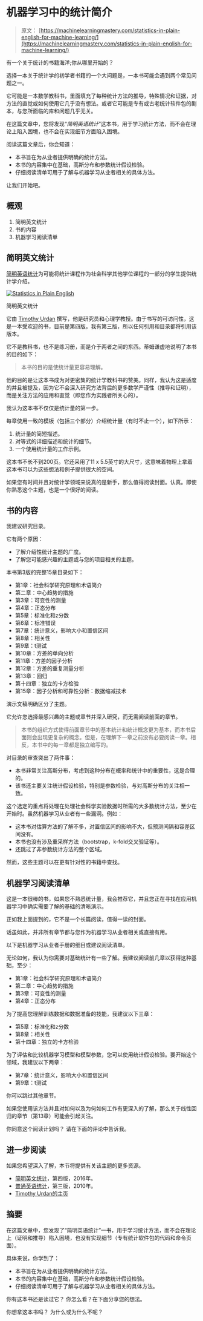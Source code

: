 # 机器学习中的统计简介

> 原文： [https://machinelearningmastery.com/statistics-in-plain-english-for-machine-learning/](https://machinelearningmastery.com/statistics-in-plain-english-for-machine-learning/)

有一个关于统计的书籍海洋;你从哪里开始的？

选择一本关于统计学的初学者书籍的一个大问题是，一本书可能会遇到两个常见问题之一。

它可能是一本数学教科书，里面填充了每种统计方法的推导，特殊情况和证据，对方法的直觉或如何使用它几乎没有想法。或者它可能是专有或古老统计软件包的剧本，与您所面临的库和问题几乎无关。

在这篇文章中，您将发现“_简明英语统计_”这本书，用于学习统计方法，而不会在理论上陷入困境，也不会在实现细节方面陷入困境。

阅读这篇文章后，你会知道：

*   本书旨在为从业者提供明确的统计方法。
*   本书的内容集中在基础，高斯分布和参数统计假设检验。
*   仔细阅读清单可用于了解与机器学习从业者相关的具体方法。

让我们开始吧。

## 概观

1.  简明英文统计
2.  书的内容
3.  机器学习阅读清单

## 简明英文统计

[简明英语统计](https://amzn.to/2J8eCZ6)为可能将统计课程作为社会科学其他学位课程的一部分的学生提供统计学介绍。

[![Statistics in Plain English](img/251fa3b3bdfe14c44235272326704a54.jpg)](https://amzn.to/2GXyAbu)

简明英文统计

它由 [Timothy Urdan](http://tcurdan.com/) 撰写，他是研究员和心理学教授。由于书写的可访问性，这是一本受欢迎的书，目前是第四版。我有第三版，所以任何引用和目录都将引用该版本。

它不是教科书，也不是练习册，而是介于两者之间的东西。蒂姆谦虚地说明了本书的目的如下：

> 本书的目的是使统计量更容易理解。

他的目的是让这本书成为对更密集的统计学教科书的赞美。同样，我认为这是适度的并且被提及，因为它不会深入研究方法背后的更多数学严谨性（推导和证明），而是关注方法的应用和直觉（即您作为实践者所关心的）。

我认为这本书不仅仅是统计量的第一步。

每章使用一致的模板（包括三个部分）介绍统计量（有时不止一个），如下所示：

1.  统计量的简短描述。
2.  对等式的详细描述和统计的细节。
3.  一个使用统计量的工作示例。

这本书不长不到200页。它还采用了11 x 5.5英寸的大尺寸，这意味着物理上拿着这本书可以为这些想法和例子提供很大的空间。

如果您有时间并且对统计学领域来说真的是新手，那么值得阅读封面。认真。即使你熟悉这个主题，也是一个很好的阅读。

## 书的内容

我建议研究目录。

它有两个原因：

*   了解介绍性统计主题的广度。
*   了解您可能感兴趣的主题或与您的项目相关的主题。

本书第3版的完整15章目录如下：

*   第1章：社会科学研究原理和术语简介
*   第二章：中心趋势的措施
*   第3章：可变性的测量
*   第4章：正态分布
*   第5章：标准化和z分数
*   第6章：标准错误
*   第7章：统计意义，影响大小和置信区间
*   第8章：相关性
*   第9章：t测试
*   第10章：方差的单向分析
*   第11章：方差的因子分析
*   第12章：方差的重复测量分析
*   第13章：回归
*   第十四章：独立的卡方检验
*   第15章：因子分析和可靠性分析：数据缩减技术

演示文稿明确区分了主题。

它允许您选择最感兴趣的主题或章节并深入研究，而无需阅读前面的章节。

> 本书的组织方式使得前面章节中的基本统计和统计概念更为基本，而本书后面则会出现更复杂的概念。但是，在理解下一章之前没有必要阅读一章。相反，本书中的每一章都是独立编写的。

对目录的审查突出了两件事：

*   本书非常关注高斯分布，考虑到这种分布在概率和统计中的重要性，这是合理的。
*   该书还主要关注统计假设检验，特别是参数检验，与对高斯分布的关注相一致。

这个选定的重点将处理在处理社会科学实验数据时所需的大多数统计方法，至少在开始时。虽然机器学习从业者有一些漏洞。例如：

*   这本书对估算方法的了解不多，对置信区间的影响不大，但预测间隔和容差区间没有。
*   本书也没有涉及重采样方法（bootstrap，k-fold交叉验证等）。
*   还跳过了非参数统计方法的整个区域。

然而，这些主题可以在更有针对性的书籍中查找。

## 机器学习阅读清单

这是一本很棒的书，如果您不熟悉统计量，我会推荐它，并且您正在寻找在应用机器学习中确实需要了解的基础的清晰演示。

正如我上面提到的，它不是一个长篇阅读，值得一读的封面。

话虽如此，并非所有章节都与您作为机器学习从业者相关或直接有用。

以下是机器学习从业者手册的细目或建议阅读清单。

无论如何，我认为你需要对基础统计有一些了解。我建议阅读前几章以获得这种基础，至少：

*   第1章：社会科学研究原理和术语简介
*   第二章：中心趋势的措施
*   第3章：可变性的测量
*   第4章：正态分布

为了提高您理解训练数据和数据准备的技能，我建议以下三章：

*   第5章：标准化和z分数
*   第8章：相关性
*   第十四章：独立的卡方检验

为了评估和比较机器学习模型和模型参数，您可以使用统计假设检验。要开始这个领域，我建议以下两章：

*   第7章：统计意义，影响大小和置信区间
*   第9章：t测试

你可以跳过其他章节。

如果您使用该方法并且对如何以及为何如何工作有更深入的了解，那么关于线性回归的章节（第13章）可能会引起关注。

你同意这个阅读计划吗？
请在下面的评论中告诉我。

## 进一步阅读

如果您希望深入了解，本节将提供有关该主题的更多资源。

*   [简明英文统计](https://amzn.to/2GXyAbu)，第四版，2016年。
*   [普通英语统计](https://amzn.to/2GXjin8)，第三版，2010年。
*   [Timothy Urdan的主页](http://tcurdan.com/)

## 摘要

在这篇文章中，您发现了“简明英语统计”一书，用于学习统计方法，而不会在理论上（证明和推导）陷入困境，也没有实现细节（专有统计软件包的代码和命令页面）。

具体来说，你学到了：

*   本书旨在为从业者提供明确的统计方法。
*   本书的内容集中在基础，高斯分布和参数统计假设检验。
*   仔细阅读清单可用于了解与机器学习从业者相关的具体方法。

你有这本书还是读过它？
你怎么看？在下面分享您的想法。

你想拿这本书吗？
为什么或为什么不呢？